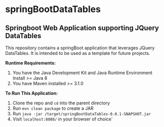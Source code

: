 # springBootDataTables

<h2>Springboot Web Application supporting JQuery DataTables</h2>

This repository contains a springBoot application that leverages JQuery DataTables. It is intended to be used as a template for future projects.

<b>Runtime Requirements:</b>

1. You have the Java Development Kit and Java Runtime Environment Install >= Java 8
2. You have Maven installed >= 3.1.0

<b>To Run This Application:</b>

1. Clone the repo and `cd` into the parent directory
2. Run `mvn clean package` to create a JAR
3. Run `java -jar /target/springBootDataTables-0.0.1-SNAPSHOT.jar`
4. Visit `localhost:8080/` in your browser of choice`

